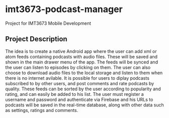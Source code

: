 # imt3673-podcast-manager
Project for IMT3673 Mobile Development

## Project Description
The idea is to create a native Android app where the user can add xml or atom feeds containing podcasts with audio files. These will be saved and shown in the main drawer menu of the app. The feeds will be synced and the user can listen to episodes by clicking on them. The user can also choose to download audio files to the local storage and listen to them when there is no internet avilable. It is possible for users to diplay podcasts subscribed to by other users, and post comments and rate podcasts by quality. These feeds can be sorted by the user according to popularity and rating, and can easily be added to his list. The user must register a username and password and authenticate via Firebase and his URLs to podcasts will be saved in the real-time database, along with other data such as settings, ratings and comments.